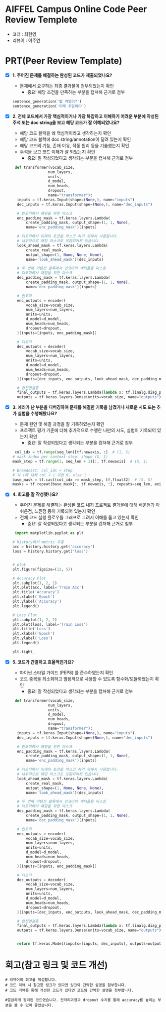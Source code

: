 # AIFFEL Campus Online Code Peer Review Templete
- 코더 : 최현영
- 리뷰어 : 이주연


# PRT(Peer Review Template)
- [X]  **1. 주어진 문제를 해결하는 완성된 코드가 제출되었나요?**
    - 문제에서 요구하는 최종 결과물이 첨부되었는지 확인
        - 중요! 해당 조건을 만족하는 부분을 캡쳐해 근거로 첨부
    ```python
    sentence_generation('밥 먹었어?')
    sentence_generation('이제 주말이야')
    ```
    
- [X]  **2. 전체 코드에서 가장 핵심적이거나 가장 복잡하고 이해하기 어려운 부분에 작성된 
주석 또는 doc string을 보고 해당 코드가 잘 이해되었나요?**
    - 해당 코드 블럭을 왜 핵심적이라고 생각하는지 확인
    - 해당 코드 블럭에 doc string/annotation이 달려 있는지 확인
    - 해당 코드의 기능, 존재 이유, 작동 원리 등을 기술했는지 확인
    - 주석을 보고 코드 이해가 잘 되었는지 확인
        - 중요! 잘 작성되었다고 생각되는 부분을 캡쳐해 근거로 첨부
    ```python
     def transformer(vocab_size,
                    num_layers,
                    units,
                    d_model,
                    num_heads,
                    dropout,
                    name="transformer"):
      inputs = tf.keras.Input(shape=(None,), name="inputs")
      dec_inputs = tf.keras.Input(shape=(None,), name="dec_inputs")
    
      # 인코더에서 패딩을 위한 마스크
      enc_padding_mask = tf.keras.layers.Lambda(
          create_padding_mask, output_shape=(1, 1, None),
          name='enc_padding_mask')(inputs)
    
      # 디코더에서 미래의 토큰을 마스크 하기 위해서 사용합니다.
      # 내부적으로 패딩 마스크도 포함되어져 있습니다.
      look_ahead_mask = tf.keras.layers.Lambda(
          create_real_mask,
          output_shape=(1, None, None, None),
          name='look_ahead_mask')(dec_inputs)
    
      # 두 번째 어텐션 블록에서 인코더의 벡터들을 마스킹
      # 디코더에서 패딩을 위한 마스크
      dec_padding_mask = tf.keras.layers.Lambda(
          create_padding_mask, output_shape=(1, 1, None),
          name='dec_padding_mask')(inputs)
    
      # 인코더
      enc_outputs = encoder(
          vocab_size=vocab_size,
          num_layers=num_layers,
          units=units,
          d_model=d_model,
          num_heads=num_heads,
          dropout=dropout,
      )(inputs=[inputs, enc_padding_mask])
    
      # 디코더
      dec_outputs = decoder(
          vocab_size=vocab_size,
          num_layers=num_layers,
          units=units,
          d_model=d_model,
          num_heads=num_heads,
          dropout=dropout,
      )(inputs=[dec_inputs, enc_outputs, look_ahead_mask, dec_padding_mask])
    
      # 완전연결층
      final_outputs = tf.keras.layers.Lambda(lambda x: tf.linalg.diag_part(x),output_shape=(None, d_model))(dec_outputs)
      outputs = tf.keras.layers.Dense(units=vocab_size, name="outputs")(final_outputs)
    ``` 
    
        
- [X]  **3. 에러가 난 부분을 디버깅하여 문제를 해결한 기록을 남겼거나
새로운 시도 또는 추가 실험을 수행해봤나요?**
    - 문제 원인 및 해결 과정을 잘 기록하였는지 확인
    - 프로젝트 평가 기준에 더해 추가적으로 수행한 나만의 시도, 
    실험이 기록되어 있는지 확인
        - 중요! 잘 작성되었다고 생각되는 부분을 캡쳐해 근거로 첨부
    ```python
     col_idx = tf.range(seq_len)[tf.newaxis, :]  # (1, S)
    # mask index per context step: shape (S, 1)
    mask_step = tf.range(1, seq_len + 1)[:, tf.newaxis]  # (S, 1)
    
    # Broadcast: col_idx < step
    # 각 i에 대해 col < i 이면 0, else 1
    base_mask = tf.cast(col_idx >= mask_step, tf.float32)  # (S, S)
    masks = tf.repeat(base_mask[:, tf.newaxis, :], repeats=seq_len, axis=1)
    ``` 
    
- [X]  **4. 회고를 잘 작성했나요?**
    - 주어진 문제를 해결하는 완성된 코드 내지 프로젝트 결과물에 대해
    배운점과 아쉬운점, 느낀점 등이 기록되어 있는지 확인
    - 전체 코드 실행 플로우를 그래프로 그려서 이해를 돕고 있는지 확인
        - 중요! 잘 작성되었다고 생각되는 부분을 캡쳐해 근거로 첨부
    ```python
     import matplotlib.pyplot as plt
    
    # history에서 metric 추출
    acc = history.history.get('accuracy')
    loss = history.history.get('loss')
    
    
    # plot
    plt.figure(figsize=(12, 5))
    
    # Accuracy Plot
    plt.subplot(1, 2, 1)
    plt.plot(acc, label='Train Acc')
    plt.title('Accuracy')
    plt.xlabel('Epoch')
    plt.ylabel('Accuracy')
    plt.legend()
    
    # Loss Plot
    plt.subplot(1, 2, 2)
    plt.plot(loss, label='Train Loss')
    plt.title('Loss')
    plt.xlabel('Epoch')
    plt.ylabel('Loss')
    plt.legend()
    
    plt.tight_
    ``` 
        
- [X]  **5. 코드가 간결하고 효율적인가요?**
    - 파이썬 스타일 가이드 (PEP8) 를 준수하였는지 확인
    - 코드 중복을 최소화하고 범용적으로 사용할 수 있도록 함수화/모듈화했는지 확인
        - 중요! 잘 작성되었다고 생각되는 부분을 캡쳐해 근거로 첨부
    ```python
     def transformer(vocab_size,
                    num_layers,
                    units,
                    d_model,
                    num_heads,
                    dropout,
                    name="transformer"):
      inputs = tf.keras.Input(shape=(None,), name="inputs")
      dec_inputs = tf.keras.Input(shape=(None,), name="dec_inputs")
    
      # 인코더에서 패딩을 위한 마스크
      enc_padding_mask = tf.keras.layers.Lambda(
          create_padding_mask, output_shape=(1, 1, None),
          name='enc_padding_mask')(inputs)
    
      # 디코더에서 미래의 토큰을 마스크 하기 위해서 사용합니다.
      # 내부적으로 패딩 마스크도 포함되어져 있습니다.
      look_ahead_mask = tf.keras.layers.Lambda(
          create_real_mask,
          output_shape=(1, None, None, None),
          name='look_ahead_mask')(dec_inputs)
    
      # 두 번째 어텐션 블록에서 인코더의 벡터들을 마스킹
      # 디코더에서 패딩을 위한 마스크
      dec_padding_mask = tf.keras.layers.Lambda(
          create_padding_mask, output_shape=(1, 1, None),
          name='dec_padding_mask')(inputs)
    
      # 인코더
      enc_outputs = encoder(
          vocab_size=vocab_size,
          num_layers=num_layers,
          units=units,
          d_model=d_model,
          num_heads=num_heads,
          dropout=dropout,
      )(inputs=[inputs, enc_padding_mask])
    
      # 디코더
      dec_outputs = decoder(
          vocab_size=vocab_size,
          num_layers=num_layers,
          units=units,
          d_model=d_model,
          num_heads=num_heads,
          dropout=dropout,
      )(inputs=[dec_inputs, enc_outputs, look_ahead_mask, dec_padding_mask])
    
      # 완전연결층
      final_outputs = tf.keras.layers.Lambda(lambda x: tf.linalg.diag_part(x),output_shape=(None, d_model))(dec_outputs)
      outputs = tf.keras.layers.Dense(units=vocab_size, name="outputs")(final_outputs)
    
    
      return tf.keras.Model(inputs=[inputs, dec_inputs], outputs=outputs, name=name)            
    ``` 


# 회고(참고 링크 및 코드 개선)
```
# 리뷰어의 회고를 작성합니다.
# 코드 리뷰 시 참고한 링크가 있다면 링크와 간략한 설명을 첨부합니다.
# 코드 리뷰를 통해 개선한 코드가 있다면 코드와 간략한 설명을 첨부합니다.

#깔끔하게 정리된 코드였습니다. 전처리과정과 dropout 수치를 통해 accuracy를 높이는 부분을 볼 수 있어 좋았습니다.

```
